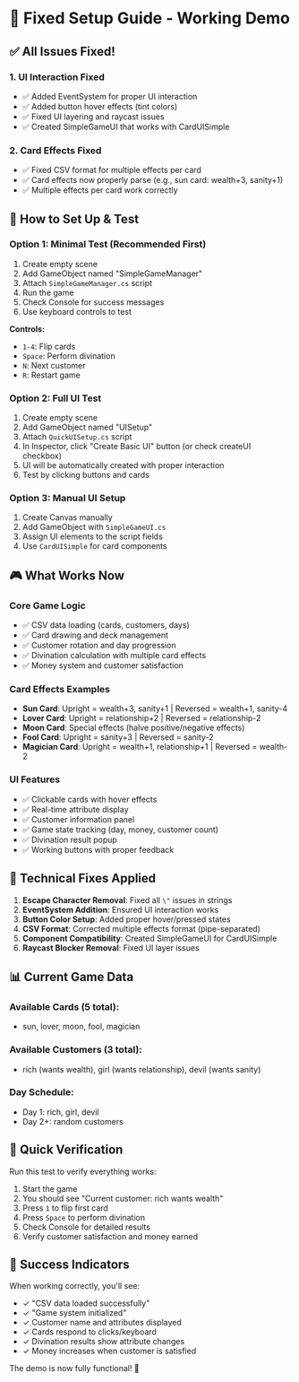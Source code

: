 # 🎯 Fixed Setup Guide - Working Demo

## ✅ All Issues Fixed!

### 1. UI Interaction Fixed
- ✅ Added EventSystem for proper UI interaction
- ✅ Added button hover effects (tint colors)
- ✅ Fixed UI layering and raycast issues
- ✅ Created SimpleGameUI that works with CardUISimple

### 2. Card Effects Fixed
- ✅ Fixed CSV format for multiple effects per card
- ✅ Card effects now properly parse (e.g., sun card: wealth+3, sanity+1)
- ✅ Multiple effects per card work correctly

## 🚀 How to Set Up & Test

### Option 1: Minimal Test (Recommended First)
1. Create empty scene
2. Add GameObject named "SimpleGameManager"
3. Attach `SimpleGameManager.cs` script
4. Run the game
5. Check Console for success messages
6. Use keyboard controls to test

**Controls:**
- `1-4`: Flip cards
- `Space`: Perform divination
- `N`: Next customer
- `R`: Restart game

### Option 2: Full UI Test
1. Create empty scene
2. Add GameObject named "UISetup"
3. Attach `QuickUISetup.cs` script
4. In Inspector, click "Create Basic UI" button (or check createUI checkbox)
5. UI will be automatically created with proper interaction
6. Test by clicking buttons and cards

### Option 3: Manual UI Setup
1. Create Canvas manually
2. Add GameObject with `SimpleGameUI.cs`
3. Assign UI elements to the script fields
4. Use `CardUISimple` for card components

## 🎮 What Works Now

### Core Game Logic
- ✅ CSV data loading (cards, customers, days)
- ✅ Card drawing and deck management
- ✅ Customer rotation and day progression
- ✅ Divination calculation with multiple card effects
- ✅ Money system and customer satisfaction

### Card Effects Examples
- **Sun Card**: Upright = wealth+3, sanity+1 | Reversed = wealth+1, sanity-4
- **Lover Card**: Upright = relationship+2 | Reversed = relationship-2
- **Moon Card**: Special effects (halve positive/negative effects)
- **Fool Card**: Upright = sanity+3 | Reversed = sanity-2
- **Magician Card**: Upright = wealth+1, relationship+1 | Reversed = wealth-2

### UI Features
- ✅ Clickable cards with hover effects
- ✅ Real-time attribute display
- ✅ Customer information panel
- ✅ Game state tracking (day, money, customer count)
- ✅ Divination result popup
- ✅ Working buttons with proper feedback

## 🔧 Technical Fixes Applied

1. **Escape Character Removal**: Fixed all `\"` issues in strings
2. **EventSystem Addition**: Ensured UI interaction works
3. **Button Color Setup**: Added proper hover/pressed states
4. **CSV Format**: Corrected multiple effects format (pipe-separated)
5. **Component Compatibility**: Created SimpleGameUI for CardUISimple
6. **Raycast Blocker Removal**: Fixed UI layer issues

## 📊 Current Game Data

### Available Cards (5 total):
- sun, lover, moon, fool, magician

### Available Customers (3 total):
- rich (wants wealth), girl (wants relationship), devil (wants sanity)

### Day Schedule:
- Day 1: rich, girl, devil
- Day 2+: random customers

## 🎯 Quick Verification

Run this test to verify everything works:

1. Start the game
2. You should see "Current customer: rich wants wealth"
3. Press `1` to flip first card
4. Press `Space` to perform divination
5. Check Console for detailed results
6. Verify customer satisfaction and money earned

## 🎉 Success Indicators

When working correctly, you'll see:
- ✓ "CSV data loaded successfully"
- ✓ "Game system initialized"
- ✓ Customer name and attributes displayed
- ✓ Cards respond to clicks/keyboard
- ✓ Divination results show attribute changes
- ✓ Money increases when customer is satisfied

The demo is now fully functional! 🚀